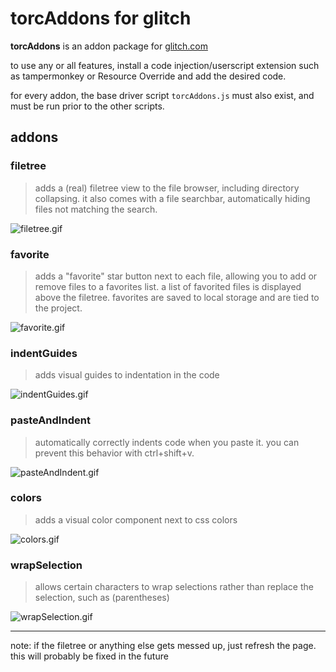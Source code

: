 # torcAddons for glitch

**torcAddons** is an addon package for [glitch.com](https://glitch.com)

to use any or all features, install a code injection/userscript extension such as tampermonkey or Resource Override and add the desired code.

for every addon, the base driver script `torcAddons.js` must also exist, and must be run prior to the other scripts.

## addons

### filetree
> adds a (real) filetree view to the file browser, including directory collapsing.
> it also comes with a file searchbar, automatically hiding files not matching the search.

![filetree.gif](https://i.imgur.com/EOI9RxD.gif)

### favorite
> adds a "favorite" star button next to each file, allowing you to add or remove files to a favorites list.
> a list of favorited files is displayed above the filetree. favorites are saved to local storage and are tied to the project.

![favorite.gif](https://i.imgur.com/Kuay9F7.gif)

### indentGuides
> adds visual guides to indentation in the code

![indentGuides.gif](https://i.imgur.com/mrkwd58.gif)

### pasteAndIndent
> automatically correctly indents code when you paste it. you can prevent this behavior with ctrl+shift+v.

![pasteAndIndent.gif](https://i.imgur.com/jSY5jI9.gif)

### colors
> adds a visual color component next to css colors

![colors.gif](https://i.imgur.com/GojAx2g.gif)


### wrapSelection
> allows certain characters to wrap selections rather than replace the selection, such as (parentheses)

![wrapSelection.gif](https://i.imgur.com/DNTErVJ.gif)


------

note: if the filetree or anything else gets messed up, just refresh the page. this will probably be fixed in the future